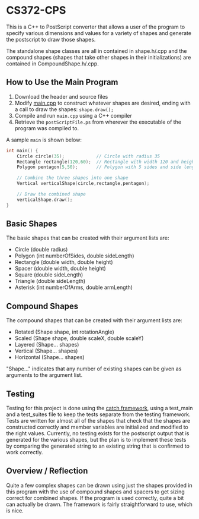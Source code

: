 # CS372-CPS

This is a C++ to PostScript converter that allows a user of the program to specify various dimensions and values for a variety of shapes and generate the postscript to draw those shapes.

The standalone shape classes are all in contained in shape.h/.cpp and the compound shapes (shapes that take other shapes in their initializations) are contained in CompoundShape.h/.cpp.

## How to Use the Main Program

1. Download the header and source files
2. Modify [main.cpp](https://github.com/Gleeber/CS372-CPS/blob/master/main.cpp) to construct whatever shapes are desired, ending with a call to draw the shapes: `shape.draw();`
3. Compile and run `main.cpp` using a C++ compiler
4. Retrieve the `postScriptFile.ps` from wherever the executable of the program was compiled to.

A sample `main` is shown below:


```cpp
int main() {
    Circle circle(35);            // Circle with radius 35
    Rectangle rectangle(120,60);  // Rectangle with width 120 and height 60
    Polygon pentagon(5,50);       // Polygon with 5 sides and side length 50

    // Combine the three shapes into one shape
    Vertical verticalShape(circle,rectangle,pentagon);

    // Draw the combined shape
    verticalShape.draw();
}

```

## Basic Shapes

The basic shapes that can be created with their argument lists are:

* Circle (double radius)
* Polygon (int numberOfSides, double sideLength)
* Rectangle (double width, double height)
* Spacer (double width, double height)
* Square (double sideLength)
* Triangle (double sideLength)
* Asterisk (int numberOfArms, double armLength)

## Compound Shapes

The compound shapes that can be created with their argument lists are:

* Rotated (Shape shape, int rotationAngle)
* Scaled (Shape shape, double scaleX, double scaleY)
* Layered (Shape... shapes)
* Vertical (Shape... shapes)
* Horizontal (Shape... shapes)

"Shape..." indicates that any number of existing shapes can be given as arguments to the argument list.

## Testing

Testing for this project is done using the [catch framework](https://github.com/catchorg/Catch2 "Catch GitHub Page"), using a test\_main and a test\_suites file to keep the tests separate from the testing framework. Tests are written for almost all of the shapes that check that the shapes are constructed correctly and member variables are initialized and modified to the right values. Currently, no testing exists for the postscript output that is generated for the various shapes, but the plan is to implement these tests by comparing the generated string to an existing string that is confirmed to work correctly.

## Overview / Reflection

Quite a few complex shapes can be drawn using just the shapes provided in this program with the use of compound shapes and spacers to get sizing correct for combined shapes. If the program is used correctly, quite a bit can actually be drawn. The framework is fairly straightforward to use, which is nice.